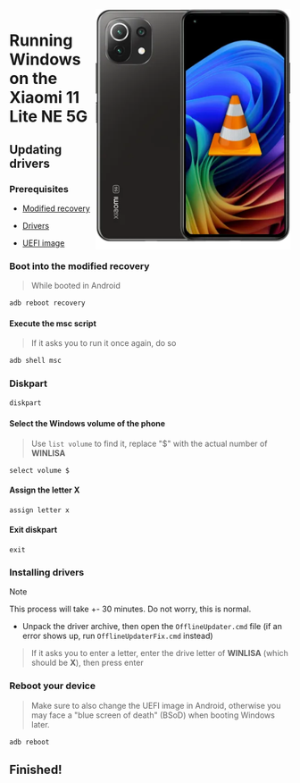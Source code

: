 <img align="right" src="https://github.com/n00b69/woa-lisa/blob/main/lisa.png" width="350" alt="Windows 11 running on a lisa">

# Running Windows on the Xiaomi 11 Lite NE 5G

## Updating drivers

### Prerequisites
- [Modified recovery](https://github.com/n00b69/woa-lisa/releases/download/Files/modded-ofox-lisa.zip)

- [Drivers](https://github.com/n00b69/woa-vayu/releases/tag/Drivers)

- [UEFI image](https://github.com/n00b69/woa-vayu/releases/tag/UEFI)

### Boot into the modified recovery
> While booted in Android
```cmd
adb reboot recovery
```

#### Execute the msc script
> If it asks you to run it once again, do so
```cmd
adb shell msc
```

### Diskpart
```cmd
diskpart
```

#### Select the Windows volume of the phone
> Use `list volume` to find it, replace "$" with the actual number of **WINLISA**
```diskpart
select volume $
```

#### Assign the letter X
```diskpart
assign letter x
```

#### Exit diskpart
```diskpart
exit
```

### Installing drivers
> [!Note]
> This process will take +- 30 minutes. Do not worry, this is normal.

- Unpack the driver archive, then open the `OfflineUpdater.cmd` file (if an error shows up, run `OfflineUpdaterFix.cmd` instead)

> If it asks you to enter a letter, enter the drive letter of **WINLISA** (which should be **X**), then press enter

### Reboot your device
> Make sure to also change the UEFI image in Android, otherwise you may face a "blue screen of death" (BSoD) when booting Windows later.
```cmd
adb reboot
```

## Finished!













